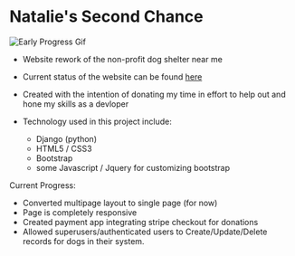 # Natalie's Second Chance

![Early Progress Gif](/gifs/progress1.gif)

- Website rework of the non-profit dog shelter near me
- Current status of the website can be found [here](http://www.natalies-second-chance-demo.us/)
- Created with the intention of donating my time in effort to help out and hone my skills as a devloper


- Technology used in this project include:
  - Django (python)
  - HTML5 / CSS3
  - Bootstrap
  - some Javascript / Jquery for customizing bootstrap
  
Current Progress:

 - Converted multipage layout to single page (for now)
 - Page is completely responsive
 - Created payment app integrating stripe checkout for donations
 - Allowed superusers/authenticated users to Create/Update/Delete records for dogs in their system.

